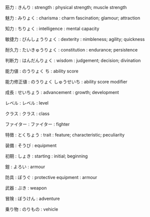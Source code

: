 
筋力
: きんり
: strength
: physical strength; muscle strength

魅力
: みりょく
: charisma
: charm fascination; glamour; attraction

知力
: ちりょく
: intelligence
: mental capacity

敏捷力
: びんしょうりょく
: dexterity
: nimbleness; agility; quickness

耐久力
: たいきゅうりょく
: constitution
: endurance; persistence

判断力
: はんだんりょく
: wisdom
: judgement; decision; divination

能力値
: のうりょく ち
: ability score

能力修正値
: のうりょく しゅうせいち
: ability score modifier

成長
: せいちょう
: advancement
: growth; development

レベル
: レベル
: level

クラス
: クラス
: class

ファイター
: ファイター
: fighter

特徴
: とくちょう
: trait
: feature; characteristic; peculiarity

装備
: そうび
: equipment

初期
: しょき
: starting
: initial; beginning

鎧
: よろい
: armour

防具
: ぼうぐ
: protective equipment
: armour

武器
: ぶき
: weapon

冒険
: ぼうけん
: adventure

乗り物
: のりもの
: vehicle

